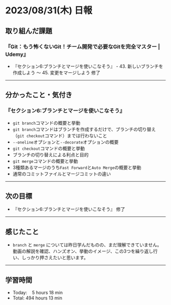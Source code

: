 # 2023/08/31(木) 日報

## 取り組んだ課題
### 『Git：もう怖くないGit！チーム開発で必要なGitを完全マスター | Udemy』
- 『セクション6:ブランチとマージを使いこなそう』 - 43. 新しいブランチを作成しよう 〜 45. 変更をマージしよう 修了
---

## 分かったこと・気付き
### 『セクション6:ブランチとマージを使いこなそう』
- `git branch`コマンドの概要と挙動
- `git branch`コマンドはブランチを作成するだけで、ブランチの切り替え（`git checkout`コマンド）までは行わないこと
- `--oneline`オプションと`--decorate`オプションの概要
- `git checkout`コマンドの概要と挙動
- ブランチの切り替えによる利点と目的
- `git merge`コマンドの概要と挙動
- 3種類あるマージのうち`Fast Forward`と`Auto Merge`の概要と挙動
- 通常のコミットファイルとマージコミットの違い

---

## 次の目標
- 『セクション6:ブランチとマージを使いこなそう』 修了
---

## 感じたこと
- `branch` と `merge` については昨日学んだものの、まだ理解できていません。動画の解説を確認、ハンズオン、挙動のイメージ、この3つを繰り返し行い、しっかり押さえたいと思います。
---

## 学習時間
- Today:&nbsp;&nbsp;&nbsp; 5 hours 18 min
- Total: 494 hours 13 min
